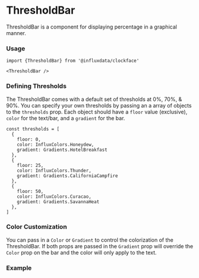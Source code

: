 # ThresholdBar

ThresholdBar is a component for displaying percentage in a graphical manner.

### Usage
```tsx
import {ThresholdBar} from '@influxdata/clockface'

<ThresholdBar />
```

### Defining Thresholds

The ThresholdBar comes with a default set of thresholds at 0%, 70%, & 90%. You can specify your own thresholds by passing an a array of objects to the `thresholds` prop. Each object should have a `floor` value (exclusive), `color` for the text/bar, and a `gradient` for the bar.

```tsx
const thresholds = [
  {
    floor: 0,
    color: InfluxColors.Honeydew,
    gradient: Gradients.HotelBreakfast
  },
  {
    floor: 25,
    color: InfluxColors.Thunder,
    gradient: Gradients.CaliforniaCampfire
  },
  {
    floor: 50,
    color: InfluxColors.Curacao,
    gradient: Gradients.SavannaHeat
  },
]
```

### Color Customization

You can pass in a `Color` or `Gradient` to control the colorization of the ThresholdBar. If both props are passed in the `Gradient` prop will override the `Color` prop on the bar and the color will only apply to the text.

### Example
<!-- STORY -->


<!-- STORY HIDE START -->

<!-- STORY HIDE END -->

<!-- PROPS -->
